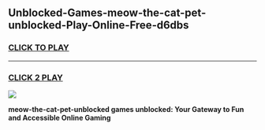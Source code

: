 
## Unblocked-Games-meow-the-cat-pet-unblocked-Play-Online-Free-d6dbs
<h3>
<a href="https://premium76.site?title=meow-the-cat-pet-unblocked&ref=26A">CLICK TO PLAY</a></h3>
<hr>

<h3>
<a href="https://premium76.site?title=meow-the-cat-pet-unblocked&ref=26A">CLICK 2 PLAY</a>
  
</h3>

<a href="https://premium76.site?title=meow-the-cat-pet-unblocked&ref=26A"><img src="https://clearcache.store/games.png"></a>


**meow-the-cat-pet-unblocked games unblocked: Your Gateway to Fun and Accessible Online Gaming**

